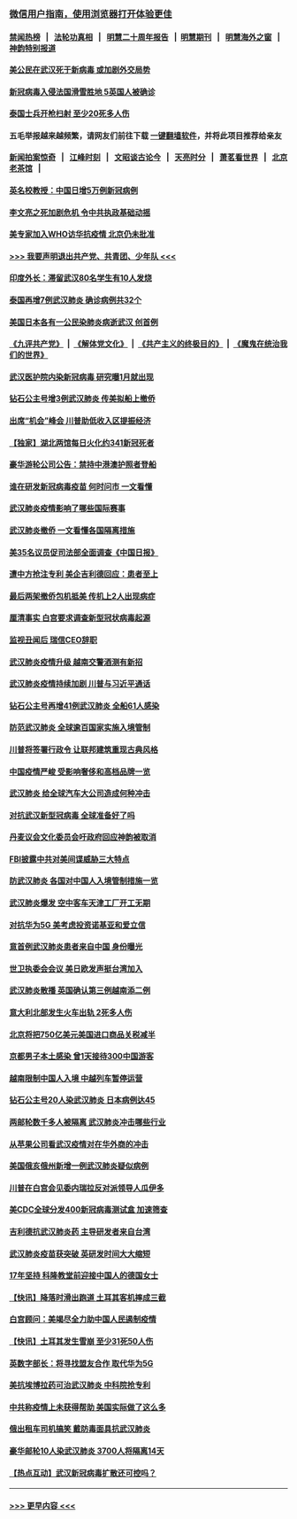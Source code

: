### [微信用户指南，使用浏览器打开体验更佳](https://github.com/gfw-breaker/banned-news1/blob/master/indexes/wechat-guide.md?t=0)
#### [禁闻热榜](热点新闻.md?t=0)  &nbsp;&nbsp;|&nbsp;&nbsp; [法轮功真相](https://github.com/gfw-breaker/truth/blob/master/README.md?t=0) &nbsp;&nbsp;|&nbsp;&nbsp; [明慧二十周年报告](https://github.com/gfw-breaker/mh-reports/blob/master/README.md?t=0) &nbsp;&nbsp;|&nbsp;&nbsp;[明慧期刊](https://github.com/gfw-breaker/mh-qikan) &nbsp;&nbsp;|&nbsp;&nbsp; [明慧海外之窗](https://github.com/gfw-breaker/mh-news/blob/master/README.md?t=0) &nbsp;&nbsp;|&nbsp;&nbsp; [神韵特别报道](https://github.com/gfw-breaker/mh-news/blob/master/shenyun.md?t=0)
#### [美公民在武汉死于新病毒 或加剧外交局势](../pages/nsc418/n11854331.md?t=02090455) 
#### [新冠病毒入侵法国滑雪胜地 5英国人被确诊](../pages/nsc418/n11854307.md?t=02090455) 
#### [泰国士兵开枪扫射 至少20死多人伤](../pages/nsc418/n11854276.md?t=02090455) 
#### 五毛举报越来越频繁，请网友们前往下载 [一键翻墙软件](https://github.com/gfw-breaker/ssr-accounts)，并将此项目推荐给亲友
#### [新闻拍案惊奇](https://github.com/gfw-breaker/banned-news1/blob/master/pages/link4.md) &nbsp;&nbsp;|&nbsp;&nbsp; [江峰时刻](https://github.com/gfw-breaker/banned-news1/blob/master/pages/link4.md) &nbsp;&nbsp;|&nbsp;&nbsp; [文昭谈古论今](https://github.com/gfw-breaker/banned-news1/blob/master/pages/link4.md) &nbsp;&nbsp;|&nbsp;&nbsp; [天亮时分](https://github.com/gfw-breaker/banned-news1/blob/master/pages/link4.md) &nbsp;&nbsp;|&nbsp;&nbsp; [萧茗看世界](https://github.com/gfw-breaker/banned-news1/blob/master/pages/link4.md) &nbsp;&nbsp;|&nbsp;&nbsp; [北京老茶馆](https://github.com/gfw-breaker/banned-news1/blob/master/pages/link4.md) &nbsp;&nbsp;|&nbsp;&nbsp; 
#### [英名校教授：中国日增5万例新冠病例](../pages/nsc418/n11854174.md?t=02090455) 
#### [李文亮之死加剧危机 令中共执政基础动摇](../pages/nsc418/n11854003.md?t=02090455) 
#### [美专家加入WHO访华抗疫情 北京仍未批准](../pages/nsc418/n11854043.md?t=02090455) 
#### [>>> 我要声明退出共产党、共青团、少年队 <<<](https://github.com/begood0513/goodnews/blob/master/quit/letter.md) 
#### [印度外长：滞留武汉80名学生有10人发烧](../pages/nsc418/n11853821.md?t=02090455) 
#### [泰国再增7例武汉肺炎 确诊病例共32个](../pages/nsc418/n11853808.md?t=02090455) 
#### [美国日本各有一公民染肺炎病逝武汉 创首例](../pages/nsc418/n11853509.md?t=02090455) 
#### [《九评共产党》](https://github.com/begood0513/9ping.md/blob/master/README.md) &nbsp;|&nbsp; [《解体党文化》](../../../../jtdwh.md/blob/master/README.md)  &nbsp;|&nbsp; [《共产主义的终极目的》](../../../../gczydzjmd.md/blob/master/README.md) &nbsp;|&nbsp; [《魔鬼在统治我们的世界》](../../../../mgztzwmdsj.md/blob/master/README.md) 
#### [武汉医护院内染新冠病毒 研究曝1月就出现](../pages/nsc418/n11852928.md?t=02090455) 
#### [钻石公主号增3例武汉肺炎 传美拟船上撤侨](../pages/nsc418/n11853240.md?t=02090455) 
#### [出席“机会”峰会 川普助低收入区提振经济](../pages/nsc418/n11853232.md?t=02090455) 
#### [【独家】湖北两馆每日火化约341新冠死者](../pages/nsc418/n11845444.md?t=02090455) 
#### [豪华游轮公司公告：禁持中港澳护照者登船](../pages/nsc418/n11852761.md?t=02090455) 
#### [谁在研发新冠病毒疫苗 何时问市 一文看懂](../pages/nsc418/n11852840.md?t=02090455) 
#### [武汉肺炎疫情影响了哪些国际赛事](../pages/nsc418/n11852441.md?t=02090455) 
#### [武汉肺炎撤侨 一文看懂各国隔离措施](../pages/nsc418/n11844216.md?t=02090455) 
#### [美35名议员促司法部全面调查《中国日报》](../pages/nsc418/n11852435.md?t=02090455) 
#### [遭中方抢注专利 美企吉利德回应：患者至上](../pages/nsc418/n11852037.md?t=02090455) 
#### [最后两架撤侨包机抵美 传机上2人出现病症](../pages/nsc418/n11852173.md?t=02090455) 
#### [厘清事实 白宫要求调查新型冠状病毒起源](../pages/nsc418/n11852106.md?t=02090455) 
#### [监视丑闻后 瑞信CEO辞职](../pages/nsc418/n11852127.md?t=02090455) 
#### [武汉肺炎疫情升级 越南交警酒测有新招](../pages/nsc418/n11851632.md?t=02090455) 
#### [武汉肺炎疫情持续加剧 川普与习近平通话](../pages/nsc418/n11851613.md?t=02090455) 
#### [钻石公主号再增41例武汉肺炎 全船61人感染](../pages/nsc418/n11850401.md?t=02090455) 
#### [防范武汉肺炎 全球逾百国家实施入境管制](../pages/nsc418/n11850557.md?t=02090455) 
#### [川普将签署行政令 让联邦建筑重现古典风格](../pages/nsc418/n11850654.md?t=02090455) 
#### [中国疫情严峻 受影响奢侈和高档品牌一览](../pages/nsc418/n11850319.md?t=02090455) 
#### [武汉肺炎 给全球汽车大公司造成何种冲击](../pages/nsc418/n11850056.md?t=02090455) 
#### [对抗武汉新型冠病毒 全球准备好了吗](../pages/nsc418/n11850142.md?t=02090455) 
#### [丹麦议会文化委员会吁政府回应神韵被取消](../pages/nsc418/n11849312.md?t=02090455) 
#### [FBI披露中共对美间谍威胁三大特点](../pages/nsc418/n11849700.md?t=02090455) 
#### [防武汉肺炎 各国对中国人入境管制措施一览](../pages/nsc418/n11838726.md?t=02090455) 
#### [武汉肺炎爆发 空中客车天津工厂开工无期](../pages/nsc418/n11849634.md?t=02090455) 
#### [对抗华为5G 美考虑投资诺基亚和爱立信](../pages/nsc418/n11849510.md?t=02090455) 
#### [意首例武汉肺炎患者来自中国 身份曝光](../pages/nsc418/n11849454.md?t=02090455) 
#### [世卫执委会会议 美日欧发声挺台湾加入](../pages/nsc418/n11849433.md?t=02090455) 
#### [武汉肺炎散播 英国确认第三例越南添二例](../pages/nsc418/n11849439.md?t=02090455) 
#### [意大利北部发生火车出轨 2死多人伤](../pages/nsc418/n11848999.md?t=02090455) 
#### [北京将把750亿美元美国进口商品关税减半](../pages/nsc418/n11848896.md?t=02090455) 
#### [京都男子本土感染 曾1天接待300中国游客](../pages/nsc418/n11848641.md?t=02090455) 
#### [越南限制中国人入境 中越列车暂停运营](../pages/nsc418/n11847844.md?t=02090455) 
#### [钻石公主号20人染武汉肺炎 日本病例达45](../pages/nsc418/n11847823.md?t=02090455) 
#### [两邮轮数千多人被隔离 武汉肺炎冲击哪些行业](../pages/nsc418/n11847456.md?t=02090455) 
#### [从苹果公司看武汉疫情对在华外商的冲击](../pages/nsc418/n11847586.md?t=02090455) 
#### [美国俄亥俄州新增一例武汉肺炎疑似病例](../pages/nsc418/n11847714.md?t=02090455) 
#### [川普在白宫会见委内瑞拉反对派领导人瓜伊多](../pages/nsc418/n11847391.md?t=02090455) 
#### [美CDC全球分发400新冠病毒测试盒 加速筛查](../pages/nsc418/n11847260.md?t=02090455) 
#### [吉利德抗武汉肺炎药 主导研发者来自台湾](../pages/nsc418/n11847064.md?t=02090455) 
#### [武汉肺炎疫苗获突破 英研发时间大大缩短](../pages/nsc418/n11846915.md?t=02090455) 
#### [17年坚持 科隆教堂前迎接中国人的德国女士](../pages/nsc418/n11846781.md?t=02090455) 
#### [【快讯】降落时滑出跑道 土耳其客机摔成三截](../pages/nsc418/n11847021.md?t=02090455) 
#### [白宫顾问：美竭尽全力助中国人民遏制疫情](../pages/nsc418/n11846756.md?t=02090455) 
#### [【快讯】土耳其发生雪崩 至少31死50人伤](../pages/nsc418/n11846680.md?t=02090455) 
#### [英数字部长：将寻找盟友合作 取代华为5G](../pages/nsc418/n11846485.md?t=02090455) 
#### [美抗埃博拉药可治武汉肺炎 中科院抢专利](../pages/nsc418/n11846409.md?t=02090455) 
#### [中共称疫情上未获得帮助 美国实际做了这么多](../pages/nsc418/n11846008.md?t=02090455) 
#### [俄出租车司机搞笑 戴防毒面具抗武汉肺炎](../pages/nsc418/n11845703.md?t=02090455) 
#### [豪华邮轮10人染武汉肺炎 3700人将隔离14天](../pages/nsc418/n11845543.md?t=02090455) 
#### [【热点互动】武汉新冠病毒扩散还可控吗？](../pages/nsc418/n11844750.md?t=02090455) 

----
#### [ >>> 更早内容 <<< ](../indexes/nsc418-earlier.md)
